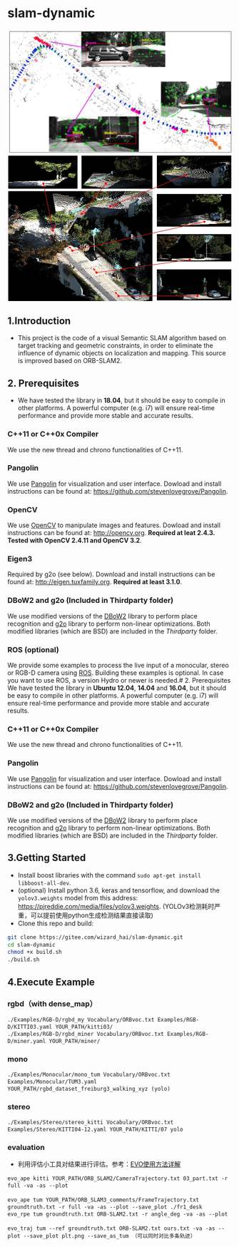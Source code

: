 # slam-dynamic
![](demo/diagram.jpg)
![](demo/kittiMap.jpg)
## 1.Introduction
- This project is the code of a visual Semantic SLAM algorithm based on target tracking and geometric constraints, in order to eliminate the influence of dynamic objects on localization and mapping. This source is improved based on ORB-SLAM2.

## 2. Prerequisites
- We have tested the library in **18.04**, but it should be easy to compile in other platforms. A powerful computer (e.g. i7) will ensure real-time performance and provide more stable and accurate results.

### C++11 or C++0x Compiler
We use the new thread and chrono functionalities of C++11.

### Pangolin
We use [Pangolin](https://github.com/stevenlovegrove/Pangolin) for visualization and user interface. Dowload and install instructions can be found at: https://github.com/stevenlovegrove/Pangolin.

### OpenCV
We use [OpenCV](http://opencv.org) to manipulate images and features. Dowload and install instructions can be found at: http://opencv.org. **Required at leat 2.4.3. Tested with OpenCV 2.4.11 and OpenCV 3.2**.

### Eigen3
Required by g2o (see below). Download and install instructions can be found at: http://eigen.tuxfamily.org. **Required at least 3.1.0**.

### DBoW2 and g2o (Included in Thirdparty folder)
We use modified versions of the [DBoW2](https://github.com/dorian3d/DBoW2) library to perform place recognition and [g2o](https://github.com/RainerKuemmerle/g2o) library to perform non-linear optimizations. Both modified libraries (which are BSD) are included in the *Thirdparty* folder.

### ROS (optional)
We provide some examples to process the live input of a monocular, stereo or RGB-D camera using [ROS](ros.org). Building these examples is optional. In case you want to use ROS, a version Hydro or newer is needed.# 2. Prerequisites
We have tested the library in **Ubuntu 12.04**, **14.04** and **16.04**, but it should be easy to compile in other platforms. A powerful computer (e.g. i7) will ensure real-time performance and provide more stable and accurate results.

### C++11 or C++0x Compiler
We use the new thread and chrono functionalities of C++11.

### Pangolin
We use [Pangolin](https://github.com/stevenlovegrove/Pangolin) for visualization and user interface. Dowload and install instructions can be found at: https://github.com/stevenlovegrove/Pangolin.

### DBoW2 and g2o (Included in Thirdparty folder)
We use modified versions of the [DBoW2](https://github.com/dorian3d/DBoW2) library to perform place recognition and [g2o](https://github.com/RainerKuemmerle/g2o) library to perform non-linear optimizations. Both modified libraries (which are BSD) are included in the *Thirdparty* folder.


## 3.Getting Started
- Install boost libraries with the command `sudo apt-get install libboost-all-dev`.
- (optional) Install python 3.6, keras and tensorflow,  and download the `yolov3.weights` model from this address: https://pjreddie.com/media/files/yolov3.weights.
  (YOLOv3检测耗时严重，可以提前使用python生成检测结果直接读取)
- Clone this repo and build:
```bash
git clone https://gitee.com/wizard_hai/slam-dynamic.git
cd slam-dynamic
chmod +x build.sh
./build.sh
```

## 4.Execute Example

### rgbd（with dense_map）
```
./Examples/RGB-D/rgbd_my Vocabulary/ORBvoc.txt Examples/RGB-D/KITTI03.yaml YOUR_PATH/kitti03/
./Examples/RGB-D/rgbd_miner Vocabulary/ORBvoc.txt Examples/RGB-D/miner.yaml YOUR_PATH/miner/
```

### mono
```
./Examples/Monocular/mono_tum Vocabulary/ORBvoc.txt Examples/Monocular/TUM3.yaml YOUR_PATH/rgbd_dataset_freiburg3_walking_xyz (yolo)
```
### stereo
```
./Examples/Stereo/stereo_kitti Vocabulary/ORBvoc.txt Examples/Stereo/KITTI04-12.yaml YOUR_PATH/KITTI/07 yolo
```

### evaluation
- 利用评估小工具对结果进行评估。参考：[EVO使用方法详解](https://blog.csdn.net/dcq1609931832/article/details/102465071?utm_medium=distribute.pc_relevant.none-task-blog-2%7Edefault%7EBlogCommendFromMachineLearnPai2%7Edefault-1.control&dist_request_id=&depth_1-utm_source=distribute.pc_relevant.none-task-blog-2%7Edefault%7EBlogCommendFromMachineLearnPai2%7Edefault-1.control)
```
evo_ape kitti YOUR_PATH/ORB_SLAM2/CameraTrajectory.txt 03_part.txt -r full -va -as --plot

evo_ape tum YOUR_PATH/ORB_SLAM3_comments/FrameTrajectory.txt groundtruth.txt -r full -va -as --plot --save_plot ./fr1_desk
evo_rpe tum groundtruth.txt ORB-SLAM2.txt -r angle_deg -va -as --plot

evo_traj tum --ref groundtruth.txt ORB-SLAM2.txt ours.txt -va -as --plot --save_plot plt.png --save_as_tum （可以同时对比多条轨迹）
```


